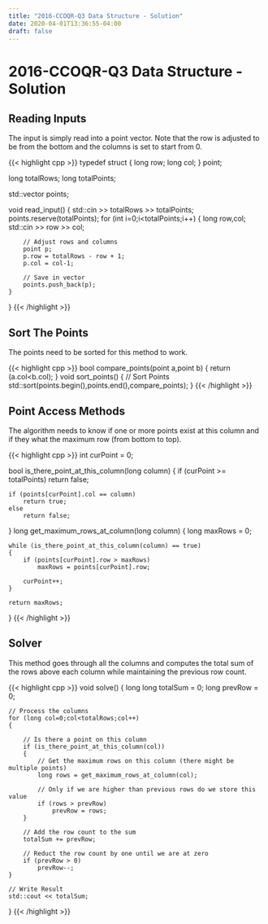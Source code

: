 ```yaml
---
title: "2016-CCOQR-Q3 Data Structure - Solution"
date: 2020-04-01T13:36:55-04:00
draft: false
---
```


# 2016-CCOQR-Q3 Data Structure - Solution

## Reading Inputs

The input is simply read into a point vector. Note that the row is adjusted to be from the bottom and the columns is set to start from 0.

{{< highlight cpp >}}
typedef struct {
    long row;
    long col;
} point;
 
long totalRows;
long totalPoints;
 
std::vector<point> points;
 
void read_input()
{
    std::cin >> totalRows >> totalPoints;
    points.reserve(totalPoints);
    for (int i=0;i<totalPoints;i++)
    {
        long row,col;
        std::cin >> row >> col;
 
        // Adjust rows and columns
        point p;
        p.row = totalRows - row + 1;
        p.col = col-1;
 
        // Save in vector
        points.push_back(p);
    }
}
{{< /highlight >}}

## Sort The Points

The points need to be sorted for this method to work.

{{< highlight cpp >}}
bool compare_points(point a,point b)
{
    return (a.col<b.col);
}
void sort_points()
{
    // Sort Points
    std::sort(points.begin(),points.end(),compare_points);
}
{{< /highlight >}}

## Point Access Methods

The algorithm needs to know if one or more points exist at this column and if they what the maximum row (from bottom to top).

{{< highlight cpp >}}
int curPoint = 0;
 
bool is_there_point_at_this_column(long column)
{
    if (curPoint >= totalPoints)
        return false;
 
    if (points[curPoint].col == column)
        return true;
    else
        return false;
}
long get_maximum_rows_at_column(long column)
{
    long maxRows = 0;
 
    while (is_there_point_at_this_column(column) == true)
    {
        if (points[curPoint].row > maxRows)
            maxRows = points[curPoint].row;
 
        curPoint++;
    }
 
    return maxRows;
}
{{< /highlight >}}

## Solver

This method goes through all the columns and computes the total sum of the rows above each column while maintaining the previous row count.

{{< highlight cpp >}}
void solve()
{
    long long totalSum = 0;
    long prevRow = 0;
  
    // Process the columns
    for (long col=0;col<totalRows;col++)
    {
  
        // Is there a point on this column
        if (is_there_point_at_this_column(col))
        {
            // Get the maximum rows on this column (there might be multiple points)
            long rows = get_maximum_rows_at_column(col);
  
            // Only if we are higher than previous rows do we store this value
            if (rows > prevRow)
                prevRow = rows;
        }
  
        // Add the row count to the sum
        totalSum += prevRow;
  
        // Reduct the row count by one until we are at zero
        if (prevRow > 0)
            prevRow--;
    }
 
    // Write Result
    std::cout << totalSum;
}
{{< /highlight >}}
